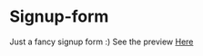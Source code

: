 # Signup-form
Just a fancy signup form :)
See the preview <a href="https://htmlpreview.github.io/?https://github.com/Reza-H/Signup-form/blob/master/index.html">Here</a>
